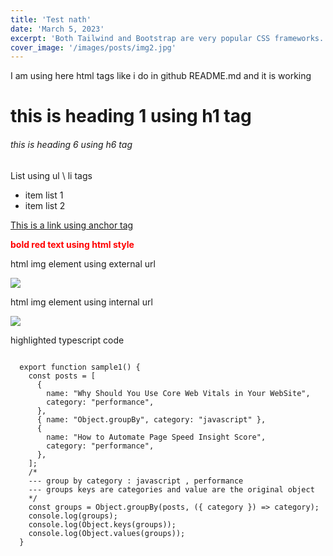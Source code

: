 ```yaml
---
title: 'Test nath'
date: 'March 5, 2023'
excerpt: 'Both Tailwind and Bootstrap are very popular CSS frameworks. In this article, we will compare them'
cover_image: '/images/posts/img2.jpg'
---
```

I am using here html tags like i do in github README.md and it is working

<h1>this is heading 1 using h1 tag</h1>

<h6>this is heading 6  using h6 tag</h6>

List using ul \ li tags

<ul>
<li>item list 1</li>
<li>item list 2</li>
</ul>


<a href='https://nathankrasney.com'>This is a link using anchor tag</a>

<p style='color:red;font-weight:bold'>bold red text using html style</p>

<p>html img element using external url</p>
<img src='https://cdn.pixabay.com/photo/2023/10/20/03/36/mushrooms-8328101_960_720.jpg'/>


<p>html img element using internal url</p>
<img src='/images/posts/img1.jpg'/>

<p>highlighted typescript code</p>
<pre>
<code class='language-typescript'>
  export function sample1() {
    const posts = [
      {
        name: "Why Should You Use Core Web Vitals in Your WebSite",
        category: "performance",
      },
      { name: "Object.groupBy", category: "javascript" },
      {
        name: "How to Automate Page Speed Insight Score",
        category: "performance",
      },
    ];
    /*
    --- group by category : javascript , performance
    --- groups keys are categories and value are the original object
    */
    const groups = Object.groupBy(posts, ({ category }) => category);
    console.log(groups);
    console.log(Object.keys(groups));
    console.log(Object.values(groups));
  }
</code>
</pre>